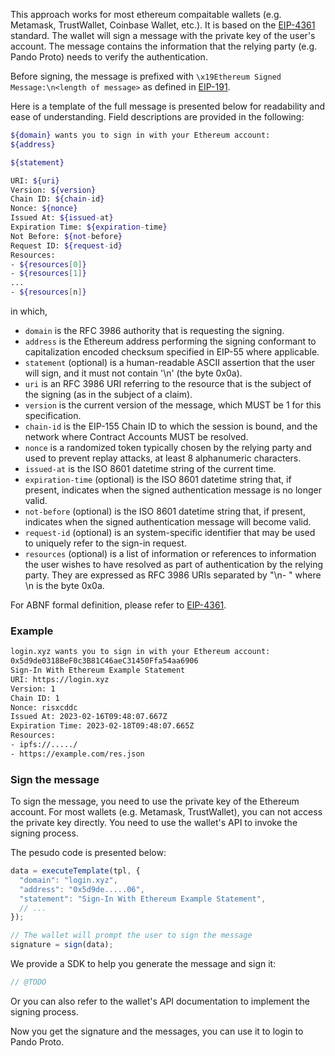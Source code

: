 This approach works for most ethereum compaitable wallets (e.g. Metamask, TrustWallet, Coinbase Wallet, etc.). It is based on the [EIP-4361](https://eips.ethereum.org/EIPS/eip-4361) standard. The wallet will sign a message with the private key of the user's account. The message contains the information that the relying party (e.g. Pando Proto) needs to verify the authentication.

Before signing, the message is prefixed with `\x19Ethereum Signed Message:\n<length of message>` as defined in [EIP-191](https://eips.ethereum.org/EIPS/eip-191).

Here is a template of the full message is presented below for readability and ease of understanding. Field descriptions are provided in the following:

```bash
${domain} wants you to sign in with your Ethereum account:
${address}

${statement}

URI: ${uri}
Version: ${version}
Chain ID: ${chain-id}
Nonce: ${nonce}
Issued At: ${issued-at}
Expiration Time: ${expiration-time}
Not Before: ${not-before}
Request ID: ${request-id}
Resources:
- ${resources[0]}
- ${resources[1]}
...
- ${resources[n]}
```

in which, 

- `domain` is the RFC 3986 authority that is requesting the signing.
- `address` is the Ethereum address performing the signing conformant to capitalization encoded checksum specified in EIP-55 where applicable.
- `statement` (optional) is a human-readable ASCII assertion that the user will sign, and it must not contain '\n' (the byte 0x0a).
- `uri` is an RFC 3986 URI referring to the resource that is the subject of the signing (as in the subject of a claim).
- `version` is the current version of the message, which MUST be 1 for this specification.
- `chain-id` is the EIP-155 Chain ID to which the session is bound, and the network where Contract Accounts MUST be resolved.
- `nonce` is a randomized token typically chosen by the relying party and used to prevent replay attacks, at least 8 alphanumeric characters.
- `issued-at` is the ISO 8601 datetime string of the current time.
- `expiration-time` (optional) is the ISO 8601 datetime string that, if present, indicates when the signed authentication message is no longer valid.
- `not-before` (optional) is the ISO 8601 datetime string that, if present, indicates when the signed authentication message will become valid.
- `request-id` (optional) is an system-specific identifier that may be used to uniquely refer to the sign-in request.
- `resources` (optional) is a list of information or references to information the user wishes to have resolved as part of authentication by the  relying party. They are expressed as RFC 3986 URIs separated by "\n- " where \n is the byte 0x0a.

For ABNF formal definition, please refer to [EIP-4361](https://eips.ethereum.org/EIPS/eip-4361).

### Example

```bash
login.xyz wants you to sign in with your Ethereum account:
0x5d9de0318BeF0c3B81C46aeC31450Ffa54aa6906
Sign-In With Ethereum Example Statement
URI: https://login.xyz
Version: 1
Chain ID: 1
Nonce: risxcddc
Issued At: 2023-02-16T09:48:07.667Z
Expiration Time: 2023-02-18T09:48:07.665Z
Resources:
- ipfs://...../
- https://example.com/res.json
```

### Sign the message

To sign the message, you need to use the private key of the Ethereum account. For most wallets (e.g. Metamask, TrustWallet), you can not access the private key directly. You need to use the wallet's API to invoke the signing process.

The pesudo code is presented below:

```js
data = executeTemplate(tpl, {
  "domain": "login.xyz",
  "address": "0x5d9de.....06",
  "statement": "Sign-In With Ethereum Example Statement",
  // ...
});

// The wallet will prompt the user to sign the message
signature = sign(data);
```

We provide a SDK to help you generate the message and sign it:

```js
// @TODO
```

Or you can also refer to the wallet's API documentation to implement the signing process.

Now you get the signature and the messages, you can use it to login to Pando Proto.
